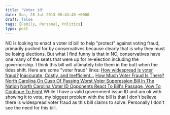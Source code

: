 ```yaml
---
title: 'Voter id'
date: Sun, 28 Jul 2013 00:43:40 +0000
draft: false
tags: [Family, Personal, Politics]
type: post
---
```


NC is looking to enact a voter id bill to help "protect" against voting fraud, primarily pushed for by conservatives because clearly that is why they must be losing elections. But what I find funny is that in NC, conservatives have one many of the seats that were up for re-election including the governorship. I think this bill will ultimately bite them in the butt when the tides shift. Here are some "voter fraud" links: [How widespread is voter fraud?](http://www.truethevote.org/news/how-widespread-is-voter-fraud-2012-facts-figures) [Inaccurate, Costly, and Inefficient...](http://www.pewtrusts.org/our_work_report_detail.aspx?id=85899370677) [How Much Voter Fraud Is There?](http://www.slate.com/articles/news_and_politics/map_of_the_week/2012/09/voter_id_laws_a_state_by_state_map_reveals_how_much_voter_fraud_there_is_in_the_united_states_almost_none_.html) [North Carolina On Cusp Of Passing Worst Voter Suppression Bill In The Nation](http://thinkprogress.org/justice/2013/07/23/2340941/nc-voter-suppression/?mobile=nc) [North Carolina Voter ID Opponents React To Bill's Passage, Vow To Continue To Fight](http://www.huffingtonpost.com/2013/04/25/north-carolina-voter-id_n_3156191.html) While I have a valid government issue ID and am ok with showing it to vote, my biggest problem with the bill is that I don't believe there is widespread voter fraud as this bill claims to solve. Personally I don't see the need for this bill.